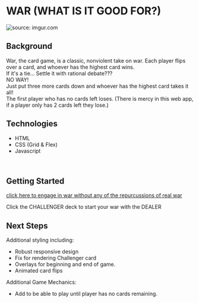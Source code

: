 # WAR (WHAT IS IT GOOD FOR?)

<img src="https://i.imgur.com/MVwXUDp.png" title="source: imgur.com" />

## Background

War, the card game, is a classic, nonviolent take on war. Each player flips over a card, and whoever has the highest card wins. 
<br>
If it's a tie... Settle it with rational debate???
<br>
NO WAY! 
<br>
Just put three more cards down and whoever has the highest card takes it all! 
<br>
The first player who has no cards left loses. (There is mercy in this web app, if a player only has 2 cards left they lose.)

## Technologies

- HTML 
- CSS (Grid & Flex)
- Javascript
<br>

## Getting Started
[click here to engage in war without any of the repurcussions of real war](https://koashima.github.io/war/)

Click the CHALLENGER deck to start your war with the DEALER
<br>

## Next Steps

Additional styling including:

-  Robust responsive design
- Fix for rendering Challenger card
-  Overlays for beginning and end of game.
-  Animated card flips

Additional Game Mechanics:

- Add to be able to play until player has no cards remaining.